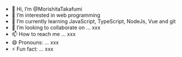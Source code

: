 - 👋 Hi, I’m @MorishitaTakafumi
- 👀 I’m interested in web programming
- 🌱 I’m currently learning JavaScript, TypeScript, NodeJs, Vue and git
- 💞️ I’m looking to collaborate on ... xxx
- 📫 How to reach me ... xxx
- 😄 Pronouns: ... xxx
- ⚡ Fun fact: ... xxx

<!---
MorishitaTakafumi/MorishitaTakafumi is a ✨ special ✨ repository because its `README.md` (this file) appears on your GitHub profile.
You can click the Preview link to take a look at your changes.
--->

